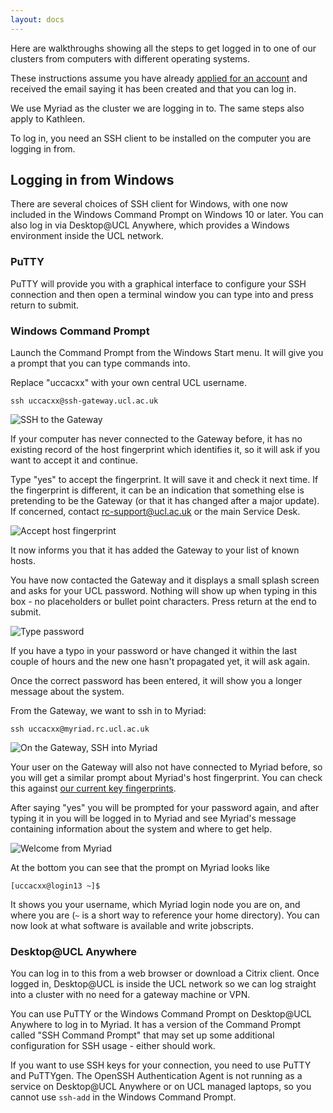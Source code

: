 ```yaml
---
layout: docs
---
```


Here are walkthroughs showing all the steps to get logged in to one of our clusters
from computers with different operating systems.

These instructions assume you have already [applied for an account](../Account_Services.md) 
and received the email saying it has been created and that you can log in.

We use Myriad as the cluster we are logging in to. The same steps also apply to Kathleen.

To log in, you need an SSH client to be installed on the computer you are logging in
from. 

## Logging in from Windows

There are several choices of SSH client for Windows, with one now included in the
Windows Command Prompt on Windows 10 or later. You can also log in via 
Desktop@UCL Anywhere, which provides a Windows environment inside the UCL network.

### PuTTY

PuTTY will provide you with a graphical interface to configure your SSH connection and then
open a terminal window you can type into and press return to submit.

### Windows Command Prompt

Launch the Command Prompt from the Windows Start menu. It will give you a prompt that
you can type commands into. 

Replace "uccacxx" with your own central UCL username.

```
ssh uccacxx@ssh-gateway.ucl.ac.uk
```

![SSH to the Gateway](../../img/ssh-gateway_login/win_01.png)

If your computer has never connected to the Gateway before, it has no existing record of the 
host fingerprint which identifies it, so it will ask if you want to accept it 
and continue.

Type "yes" to accept the fingerprint. It will save it and check it next time. If the 
fingerprint is different, it can be an indication that something else is pretending to
be the Gateway (or that it has changed after a major update). If concerned, contact 
rc-support@ucl.ac.uk or the main Service Desk.

![Accept host fingerprint](../../img/ssh-gateway_login/win_02.png)

It now informs you that it has added the Gateway to your list of known hosts.

You have now contacted the Gateway and it displays a small splash screen and asks for your
UCL password. Nothing will show up when typing in this box - no placeholders or bullet
point characters. Press return at the end to submit.

![Type password](../../img/ssh-gateway_login/win_03.png)

If you have a typo in your password or have changed it within the last couple of hours
and the new one hasn't propagated yet, it will ask again.

Once the correct password has been entered, it will show you a longer message about
the system.

From the Gateway, we want to ssh in to Myriad:

```
ssh uccacxx@myriad.rc.ucl.ac.uk
```

![On the Gateway, SSH into Myriad](../../img/ssh-gateway_login/win_04.png)

Your user on the Gateway will also not have connected to Myriad before, so you will get a 
similar prompt about Myriad's host fingerprint. You can check this against 
[our current key fingerprints](../Supplementary/Hostkeys.md).

After saying "yes" you will be prompted for your password again, and after typing it in
you will be logged in to Myriad and see Myriad's message containing information about
the system and where to get help.

![Welcome from Myriad](../../img/ssh-gateway_login/win_05.png)

At the bottom you can see that the prompt on Myriad looks like

```
[uccacxx@login13 ~]$
```

It shows you your username, which Myriad login node you are on, and where you are 
(`~` is a short way to reference your home directory). You can now look at what software
is available and write jobscripts.

### Desktop@UCL Anywhere

You can log in to this from a web browser or download a Citrix client. Once logged in,
Desktop@UCL is inside the UCL network so we can log straight into a cluster with no need
for a gateway machine or VPN.

You can use PuTTY or the Windows Command Prompt on Desktop@UCL Anywhere to log in to Myriad. 
It has a version of the Command Prompt called "SSH Command Prompt" that may set up some 
additional configuration for SSH usage - either should work.

If you want to use SSH keys for your connection, you need to use PuTTY and PuTTYgen. The
OpenSSH Authentication Agent is not running as a service on Desktop@UCL Anywhere or on UCL
managed laptops, so you cannot use `ssh-add` in the Windows Command Prompt.

